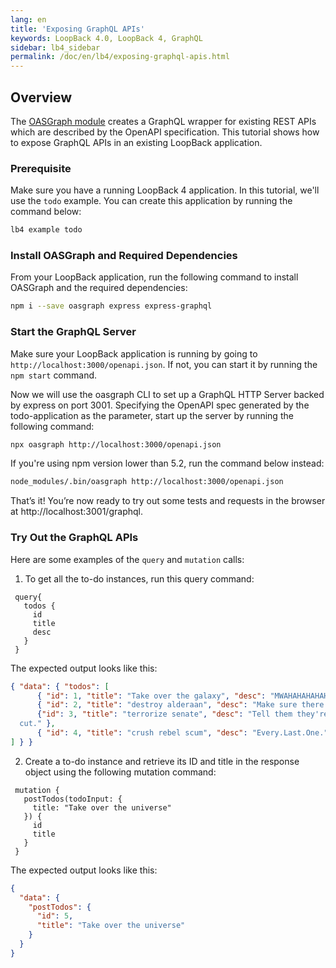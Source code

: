 ```yaml
---
lang: en
title: 'Exposing GraphQL APIs'
keywords: LoopBack 4.0, LoopBack 4, GraphQL
sidebar: lb4_sidebar
permalink: /doc/en/lb4/exposing-graphql-apis.html
---
```


## Overview

The [OASGraph module](https://www.npmjs.com/package/oasgraph) creates a GraphQL
wrapper for existing REST APIs which are described by the OpenAPI specification.
This tutorial shows how to expose GraphQL APIs in an existing LoopBack
application.

### Prerequisite

Make sure you have a running LoopBack 4 application. In this tutorial, we'll use
the `todo` example. You can create this application by running the command
below:

```sh
lb4 example todo
```

### Install OASGraph and Required Dependencies

From your LoopBack application, run the following command to install OASGraph
and the required dependencies:

```sh
npm i --save oasgraph express express-graphql
```

### Start the GraphQL Server

Make sure your LoopBack application is running by going to
`http://localhost:3000/openapi.json`. If not, you can start it by running the
`npm start` command.

Now we will use the oasgraph CLI to set up a GraphQL HTTP Server backed by
express on port 3001. Specifying the OpenAPI spec generated by the
todo-application as the parameter, start up the server by running the following
command:

```sh
npx oasgraph http://localhost:3000/openapi.json
```

If you're using npm version lower than 5.2, run the command below instead:

```sh
node_modules/.bin/oasgraph http://localhost:3000/openapi.json
```

That’s it! You’re now ready to try out some tests and requests in the browser at
http://localhost:3001/graphql.

### Try Out the GraphQL APIs

Here are some examples of the `query` and `mutation` calls:

1. To get all the to-do instances, run this query command:

```
 query{
   todos {
     id
     title
     desc
   }
 }
```

The expected output looks like this:

```json
{ "data": { "todos": [
      { "id": 1, "title": "Take over the galaxy", "desc": "MWAHAHAHAHAHAHAHAHAHAHAHAHAHAHAHAHAHA" },
      { "id": 2, "title": "destroy alderaan", "desc": "Make sure there are no survivors left!" },
      {"id": 3, "title": "terrorize senate", "desc": "Tell them they're getting a budget
  cut." },
      { "id": 4, "title": "crush rebel scum", "desc": "Every.Last.One." }
] } }
```

2. Create a to-do instance and retrieve its ID and title in the response object
   using the following mutation command:

```
 mutation {
   postTodos(todoInput: {
     title: "Take over the universe"
   }) {
     id
     title
   }
 }
```

The expected output looks like this:

```json
{
  "data": {
    "postTodos": {
      "id": 5,
      "title": "Take over the universe"
    }
  }
}
```
